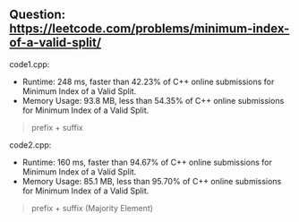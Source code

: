 ## Question: https://leetcode.com/problems/minimum-index-of-a-valid-split/

code1.cpp:
* Runtime: 248 ms, faster than 42.23% of C++ online submissions for Minimum Index of a Valid Split.
* Memory Usage: 93.8 MB, less than 54.35% of C++ online submissions for Minimum Index of a Valid Split.
> prefix + suffix

code2.cpp:
* Runtime: 160 ms, faster than 94.67% of C++ online submissions for Minimum Index of a Valid Split.
* Memory Usage: 85.1 MB, less than 95.70% of C++ online submissions for Minimum Index of a Valid Split.
> prefix + suffix (Majority Element)